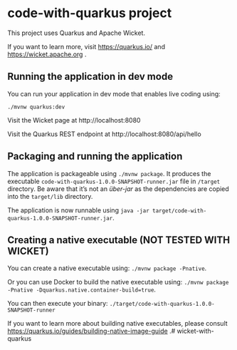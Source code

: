 # code-with-quarkus project

This project uses Quarkus and Apache Wicket.

If you want to learn more, visit https://quarkus.io/ and https://wicket.apache.org .

## Running the application in dev mode

You can run your application in dev mode that enables live coding using:
```
./mvnw quarkus:dev
```

Visit the Wicket page at http://localhost:8080

Visit the Quarkus REST endpoint at http://localhost:8080/api/hello

## Packaging and running the application

The application is packageable using `./mvnw package`.
It produces the executable `code-with-quarkus-1.0.0-SNAPSHOT-runner.jar` file in `/target` directory.
Be aware that it’s not an _über-jar_ as the dependencies are copied into the `target/lib` directory.

The application is now runnable using `java -jar target/code-with-quarkus-1.0.0-SNAPSHOT-runner.jar`.

## Creating a native executable (NOT TESTED WITH WICKET)

You can create a native executable using: `./mvnw package -Pnative`.

Or you can use Docker to build the native executable using: `./mvnw package -Pnative -Dquarkus.native.container-build=true`.

You can then execute your binary: `./target/code-with-quarkus-1.0.0-SNAPSHOT-runner`

If you want to learn more about building native executables, please consult https://quarkus.io/guides/building-native-image-guide .# wicket-with-quarkus
